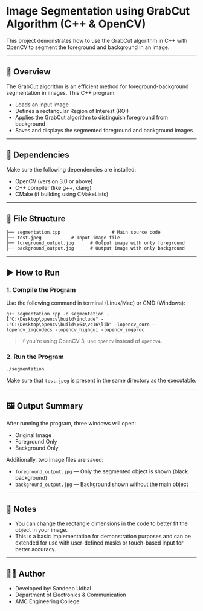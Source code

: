 
# Image Segmentation using GrabCut Algorithm (C++ & OpenCV)

This project demonstrates how to use the GrabCut algorithm in C++ with OpenCV to segment the foreground and background in an image.

---

## 🧠 Overview

The GrabCut algorithm is an efficient method for foreground-background segmentation in images. This C++ program:
- Loads an input image
- Defines a rectangular Region of Interest (ROI)
- Applies the GrabCut algorithm to distinguish foreground from background
- Saves and displays the segmented foreground and background images

---

## 🧰 Dependencies

Make sure the following dependencies are installed:

- OpenCV (version 3.0 or above)
- C++ compiler (like g++, clang)
- CMake (if building using CMakeLists)

---

## 📁 File Structure

```
├── segmentation.cpp                   # Main source code
├── test.jpeg           # Input image file
├── foreground_output.jpg      # Output image with only foreground
├── background_output.jpg      # Output image with only background
```

---

## ▶️ How to Run

### 1. Compile the Program

Use the following command in terminal (Linux/Mac) or CMD (Windows):

```
g++ segmentation.cpp -o segmentation -I"C:\Desktop\opencv\build\include" -L"C:\Desktop\opencv\build\x64\vc16\lib" -lopencv_core -lopencv_imgcodecs -lopencv_highgui -lopencv_imgproc

```

> If you're using OpenCV 3, use `opencv` instead of `opencv4`.

### 2. Run the Program

```
./segmentation
```

Make sure that `test.jpeg` is present in the same directory as the executable.

---

## 🖼️ Output Summary

After running the program, three windows will open:
- Original Image
- Foreground Only
- Background Only

Additionally, two image files are saved:
- `foreground_output.jpg` — Only the segmented object is shown (black background)
- `background_output.jpg` — Background shown without the main object

---

## 📌 Notes

- You can change the rectangle dimensions in the code to better fit the object in your image.
- This is a basic implementation for demonstration purposes and can be extended for use with user-defined masks or touch-based input for better accuracy.

---

## 👨‍💻 Author

- Developed by: Sandeep Udbal 
- Department of Electronics & Communication  
- AMC Engineering College


